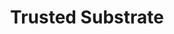 ---
id: 6
title: Trusted Substrate
sub_theme: false
permalink: /trusted-substrate/
image: /assets/images/content/Trusted_Firmware.png
icon: /assets/images/content/Icon_Trusted_Substrate.svg
icon_dark: /assets/images/content/Black_Trusted_Substrate.svg
description: >
    Trusted Substrate is a BIOS that brings standards based secure booting and
    over-the-air (OTA) updates to the most trust demanding embedded
    computing projects such as automotive and robotics. OTA is a key value of
    Trusted Substrate as it allows any firmware components to be updated with
    anti-bricking and anti-roll back protections, and will allow transactional
    updates in asymmetric computing, Cortex-A + Cortex-M solutions.
jumbotron:
    class: theme_banner 
    title: Standards based BIOS for Arm SystemReady hardware
    description: >
        Trusted Substrate is a BIOS that brings standards based secure booting and
        over-the-air (OTA) updates to the most trust demanding embedded
        computing projects such as automotive and robotics. OTA is a key value of
        Trusted Substrate as it allows any firmware components to be updated with
        anti-bricking and anti-roll back protections, and will allow transactional
        updates in asymmetric computing, Cortex-A + Cortex-M solutions.
    image: /assets/images/content/Trusted_Firmware.png
    buttons:
      - title: How can Linaro help?
        url: "#contact_form"
        style: btn btn-primary btn-lg my-md-3 d-none d-md-inline-block text-uppercase theme_contact_btn
      - title: How can Linaro help?
        url: "#contact_form"
        style: btn btn-primary btn-sm my-2 d-inline-block d-md-none text-uppercase theme_contact_btn
sub_themes:
  - Dependable Boot
  - Over-the-air Updates
  - Trusted Services
presentation_link: /about/
video_link: /about/
blogs_link: /blog/tags/?tag=Trusted%20Firmware
flow:
    - row: custom_include_row
      source: themes/sub_theme_blocks.html
    - row: container_row
      style: related_projects bg-secondary text-white
      sections:
        - format: title
          title_content:
            size: h2
            text: >
                Related Projects
        - format: custom_include
          source: themes/related_projects.html
    - row: container_row
      style: bg-green
      sections:
       - format: custom_include
         source: themes/quick_link_blocks.html
    - row: container_row
      sections:
       - format: text
         text_content: 
          text: |
            **Trusted Substrate** is a BIOS that brings standards based secure booting and over-the-air (OTA) updates to the most trust-demanding computing environments.
            It builds on Arm SystemReady specifications to deliver best in class solutions for industrial, automotive and telecom edge. OTA is a key value of Trusted Substrate as it allows any firmware components to be updated with anti-bricking and anti-roll back protections, and will allow transactional updates in asymmetric computing, cortex-A+cortex-M  solutions.

            **Dependable Boot**
            When exposed outside data centers, computers of all sizes are vulnerable to a whole new set of risks. Linaro Trusted Substrate aims to mitigate such threats as defined in various documents from NIST on firmware security or from the United Nations on Vehicle cybersecurity. For instance, a key aspect of a Dependable Boot process is that BIOS should behave in a deterministic manner under physical attacks such as glitching. 

            **Over-the-air updates**
            Over-the-air updates have been around for a while but this process needs to reach a degree of scalability and trust never seen before. Standard bricking and rollback protections of any updated BIOS component is a must. A key challenge is to allow full transactional updates of complex boards with heterogeneous computing,  accelerators and various micro-controllers: all firmware components must be updated to a new version or not updated at all. Last but not least, vouching for the successful update of a system (firmware, operating system, application software) should be flexible to accommodate rich policies.

            **Trust Services**
            Trusted Substrate is being developed to facilitate portable Trust Services across processor architectures and platforms. For instance, Linaro expects to reduce the cost of developing and maintaining Trust Services such as  Digital Rights Management and Digital Wallets.

            ### Is the project for me?

            If you are a product builder you may want to lead specific aspects of the ownership lifecycle, software supply chain integration or over-the-air updates for instance. Some tenders may require compliance to regulatory or industry specific trust related documentation (NIST,  UN.WP29, ASIL…).
            Membership empowers you to have a strong influence on the scope of the relevant specifications that Trusted Substrate needs to cover.

            If you are an operating system provider, you may want to influence the feature and interface implementation aspects.
            Membership gives you an opportunity to push for completeness of the implementation that sometimes includes components that are optional, based on standards which may be required for your specific use cases.

            If you are a SoC vendor, you may want to ensure that all your digital trust technologies are properly exposed and that your product meets all the requirements from product builders.
            Membership gives you the opportunity to push and promote your secure element and your innovative crypto accelerators as well as silicon based hardware attack mitigations.

            If your business relies on trusted applications such as Digital Rights Management, Digital Wallet or fingerprint authentication, you may want to lead the transformation of the trusted application life cycle and lead its specification and technical roadmap.


    - row: container_row
      style: associated_members
      sections:
        - format: title
          title_content:
            size: h2
            text: >
                Associated Members
    - row: custom_include_row
      source: themes/associated_members.html
    - row: custom_include_row
      source: themes/theme_contact_form.html
---